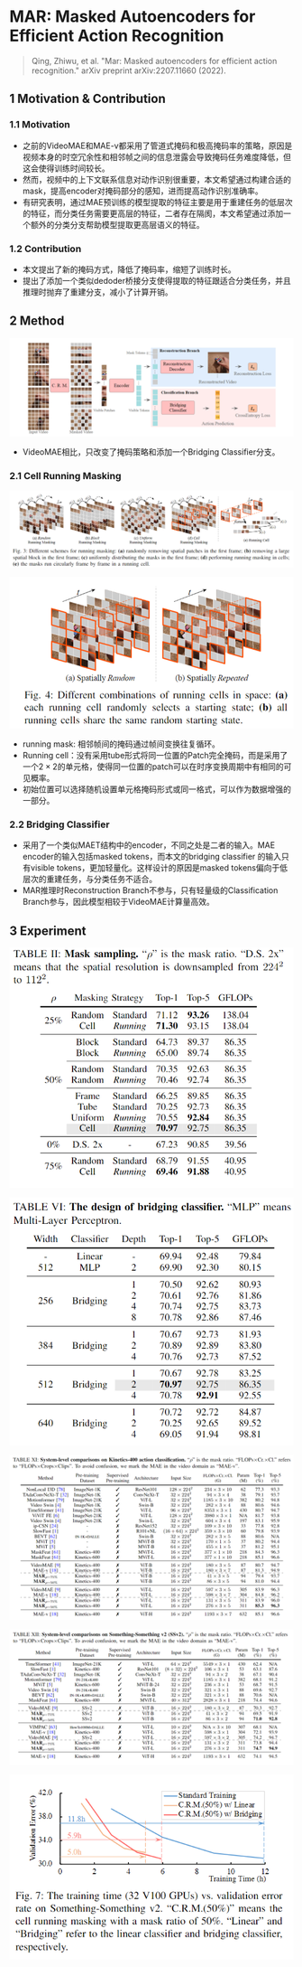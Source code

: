 # MAR: Masked Autoencoders for Efficient Action Recognition

> Qing, Zhiwu, et al. "Mar: Masked autoencoders for efficient action recognition." arXiv preprint arXiv:2207.11660 (2022).

## 1 Motivation & Contribution

### 1.1 Motivation

- 之前的VideoMAE和MAE-v都采用了管道式掩码和极高掩码率的策略，原因是视频本身的时空冗余性和相邻帧之间的信息泄露会导致掩码任务难度降低，但这会使得训练时间较长。
- 然而，视频中的上下文联系信息对动作识别很重要，本文希望通过构建合适的mask，提高encoder对掩码部分的感知，进而提高动作识别准确率。
- 有研究表明，通过MAE预训练的模型提取的特征主要是用于重建任务的低层次的特征，而分类任务需要更高层的特征，二者存在隔阂，本文希望通过添加一个额外的分类分支帮助模型提取更高层语义的特征。

### 1.2 Contribution

- 本文提出了新的掩码方式，降低了掩码率，缩短了训练时长。
- 提出了添加一个类似dedoder桥接分支使得提取的特征跟适合分类任务，并且推理时抛弃了重建分支，减小了计算开销。

## 2 Method

![1](images/MAR_1.png)

- VideoMAE相比，只改变了掩码策略和添加一个Bridging Classifier分支。

### 2.1 Cell Running Masking

![2](images/MAR_2.png)

![3](images/MAR_3.png)

- running mask: 相邻帧间的掩码通过帧间变换往复循环。
- Running cell：没有采用tube形式将同一位置的Patch完全掩码，而是采用了一个$2\times2$的单元格，使得同一位置的patch可以在时序变换周期中有相同的可见概率。
- 初始位置可以选择随机设置单元格掩码形式或同一格式，可以作为数据增强的一部分。

### 2.2 Bridging Classifier

- 采用了一个类似MAET结构中的encoder，不同之处是二者的输入。MAE encoder的输入包括masked tokens，而本文的bridging classifier 的输入只有visible tokens，更加轻量化。这样设计的原因是masked tokens偏向于低层次的重建任务，与分类任务不适合。
- MAR推理时Reconstruction Branch不参与，只有轻量级的Classification Branch参与，因此模型相较于VideoMAE计算量高效。

## 3 Experiment

![4](images/MAR_4.png)

![5](images/MAR_5.png)

![6](images/MAR_6.png)

![7](images/MAR_7.png)

![8](images/MAR_8.png)
